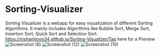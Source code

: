 # Sorting-Visualizer
Sorting Visualizer is a webapp for easy visualization of different Sorting Algorithms. It mainly includes Algorithms like Bubble Sort, Merge Sort, Insertion Sort, Quick Sort and Selection Sort.
https://nishantjoon34.github.io/Sorting-Visualizer/Tap here for a Preview
![Screenshot (8)](https://user-images.githubusercontent.com/91493663/137443347-8ac9a415-8ed0-48f0-94d5-fcf839d7df75.png)
![Screenshot (12)](https://user-images.githubusercontent.com/91493663/137443683-6cdb5352-8c62-42cd-818a-583d1a2b0c28.png)
![Screenshot (10)](https://user-images.githubusercontent.com/91493663/137443695-f6f62559-b95d-4d01-847a-b77ac4a97426.png)
